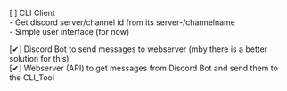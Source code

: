 [ ] CLI Client <br>
    - Get discord server/channel id from its server-/channelname <br>
    - Simple user interface (for now) <br>

[✔] Discord Bot to send messages to webserver (mby there is a better solution for this) <br>
[✔] Webserver (API) to get messages from Discord Bot and send them to the CLI_Tool <br>
